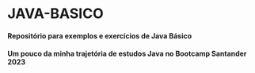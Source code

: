 # JAVA-BASICO

#### Repositório para exemplos e exercícios de Java Básico

#### Um pouco da minha trajetória de estudos Java no Bootcamp Santander 2023
